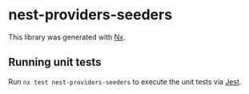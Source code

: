 # nest-providers-seeders

This library was generated with [Nx](https://nx.dev).

## Running unit tests

Run `nx test nest-providers-seeders` to execute the unit tests via [Jest](https://jestjs.io).
